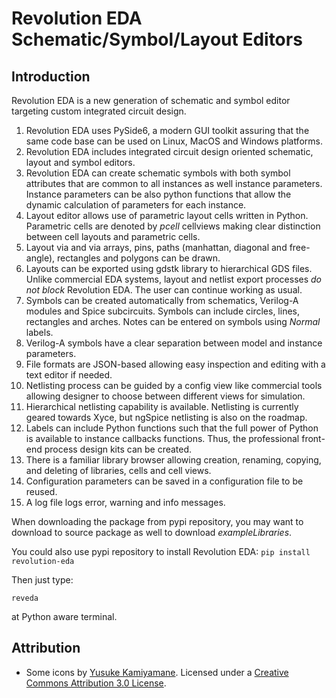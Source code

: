 # Revolution EDA Schematic/Symbol/Layout Editors

## Introduction

Revolution EDA is a new generation of schematic and symbol editor targeting custom integrated circuit design.

1. Revolution EDA uses PySide6, a modern GUI toolkit assuring that the same code base can be used on Linux, MacOS and Windows platforms.
2. Revolution EDA includes integrated circuit design oriented schematic, layout and symbol 
   editors.
3. Revolution EDA can create schematic symbols with both symbol attributes that are common to 
   all instances as well instance parameters. Instance parameters can be also python 
   functions that allow the dynamic calculation of parameters for each instance.
4. Layout editor allows use of parametric layout cells written in Python. Parametric cells are denoted by *pcell* cellviews making clear distinction between cell layouts and parametric cells.
5. Layout via and via arrays, pins, paths (manhattan, diagonal and free-angle), rectangles 
   and polygons can be drawn.
6. Layouts can be exported using gdstk library to hierarchical GDS files. Unlike commercial 
   EDA systems, layout and netlist export processes *do not block* Revolution EDA. The user 
   can continue working as usual.
7. Symbols can be created automatically from schematics, Verilog-A modules and Spice subcircuits. Symbols can 
   include circles, lines, rectangles and arches. Notes can be entered on symbols using *Normal* labels.
8. Verilog-A symbols have a clear separation between model and instance parameters.
9. File formats are JSON-based allowing easy inspection and editing with a text editor if 
   needed.
10. Netlisting process can be guided by a config view like commercial tools allowing designer 
   to choose between different views for simulation.
11. Hierarchical netlisting capability is available. Netlisting is currently geared towards 
   Xyce, but ngSpice netlisting is also on the roadmap.
12. Labels can include Python functions such that the full power of Python is available to 
   instance callbacks functions. Thus, the professional front-end process design kits can be created.
13. There is a familiar library browser allowing creation, renaming, copying, and deleting of 
   libraries, cells and cell views.
14. Configuration parameters can be saved in a configuration file to be reused.
15. A log file logs error, warning and info messages.

When downloading the package from pypi repository, you may want to download to source package as well to download *exampleLibraries*.

You could also use pypi repository to install Revolution EDA:
`pip install revolution-eda`


Then just type: 

`reveda`

at Python aware terminal.
## Attribution

- Some icons by [Yusuke Kamiyamane](http://p.yusukekamiyamane.com/). Licensed under a [Creative Commons Attribution 3.0 License](http://creativecommons.org/licenses/by/3.0/).
